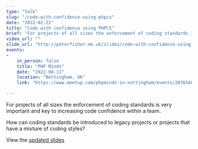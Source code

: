 ```yaml
---
type: "talk"
slug: "/code-with-confidence-using-phpcs"
date: "2022-02-22"
title: "Code with confidence using PHPCS"
brief: "For projects of all sizes the enforcement of coding standards is very important and key to increasing code confidence within a team.  How can coding standards be introduced to legacy projects or projects that have a mixture of coding styles?"
video_url: ""
slide_url: "http://peterfisher.me.uk/slides/code-with-confidence-using-phpcs.html"
events:
- 
    in_person: false
    title: "PHP Minds"
    date: "2022-08-11"
    location: "Nottingham, UK"
    link: "https://www.meetup.com/phpminds-in-nottingham/events/287656021/"

---
```

For projects of all sizes the enforcement of coding standards is very important and key to increasing code confidence within a team.  

How can coding standards be introduced to legacy projects or projects that have a mixture of coding styles?

View the [updated slides](/slides/code-with-confidence-using-phpcs.html)
